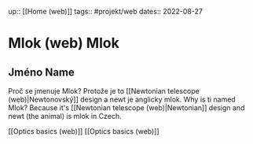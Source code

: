 up:: [[Home (web)]]
tags:: #projekt/web 
dates:: 2022-08-27

# Mlok (web) <en>Mlok</en>
## Jméno <en>Name</en>
Proč se jmenuje Mlok?
Protože je to [[Newtonian telescope (web)|Newtonovský]] design a newt je anglicky mlok.
<en>Why is ti named Mlok?
Because it's [[Newtonian telescope (web)|Newtonian]] design and newt (the animal) is mlok in Czech.</en>

[[Optics basics (web)]]
<en>[[Optics basics (web)]]</en>